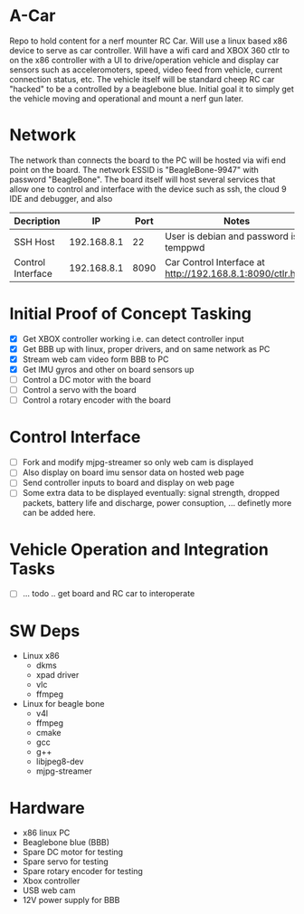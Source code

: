 # A-Car
Repo to hold content for a nerf mounter RC Car. Will use a linux based x86
device to serve as car controller. Will have a wifi card and XBOX 360 ctlr to
on the x86 controller with a UI to drive/operation vehicle and display car 
sensors such as acceleromoters, speed, video feed from vehicle, current 
connection status, etc. The vehicle itself will be standard cheep RC car 
"hacked" to be a controlled by a beaglebone blue. Initial goal it to simply
get the vehicle moving and operational and mount a nerf gun later.

# Network
The network than connects the board to the PC will be hosted via wifi end point
on the board. The network ESSID is "BeagleBone-9947" with password "BeagleBone".
The board itself will host several services that allow one to control and 
interface with the device such as ssh, the cloud 9 IDE and debugger, and also

| Decription  |  IP | Port  | Notes |
| --- | ---  | -------- | ---------- |
| SSH Host | 192.168.8.1 | 22 | User is debian and password is temppwd |
| Control Interface | 192.168.8.1 | 8090 | Car Control Interface at http://192.168.8.1:8090/ctlr.html |

# Initial Proof of Concept Tasking
- [X] Get XBOX controller working i.e. can detect controller input
- [X] Get BBB up with linux, proper drivers, and on same network as PC
- [X] Stream web cam video form BBB to PC
- [X] Get IMU gyros and other on board sensors up
- [ ] Control a DC motor with the board
- [ ] Control a servo with the board
- [ ] Control a rotary encoder with the board

# Control Interface
- [ ] Fork and modify mjpg-streamer so only web cam is displayed
- [ ] Also display on board imu sensor data on hosted web page
- [ ] Send controller inputs to board and display on web page
- [ ] Some extra data to be displayed eventually: signal strength, dropped
      packets, battery life and discharge, power consuption, ... definetly more
      can be added here.

# Vehicle Operation and Integration Tasks
- [ ] ... todo .. get board and RC car to interoperate

# SW Deps
- Linux x86
    - dkms
    - xpad driver
    - vlc
    - ffmpeg
- Linux for beagle bone
    - v4l
    - ffmpeg
    - cmake
    - gcc
    - g++
    - libjpeg8-dev
    - mjpg-streamer

# Hardware
- x86 linux PC
- Beaglebone blue (BBB)
- Spare DC motor for testing 
- Spare servo for testing
- Spare rotary encoder for testing
- Xbox controller
- USB web cam
- 12V power supply for BBB